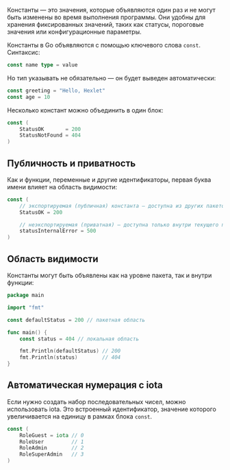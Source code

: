 Константы — это значения, которые объявляются один раз и не могут быть изменены во время выполнения программы. Они удобны для хранения фиксированных значений, таких как статусы, пороговые значения или конфигурационные параметры.

Константы в Go объявляются с помощью ключевого слова `const`. Синтаксис:

```go
const name type = value
```

Но тип указывать не обязательно — он будет выведен автоматически:

```go
const greeting = "Hello, Hexlet"
const age = 10
```

Несколько констант можно объединить в один блок:

```go
const (
	StatusOK       = 200
	StatusNotFound = 404
)
```

## Публичность и приватность

Как и функции, переменные и другие идентификаторы, первая буква имени влияет на область видимости:

```go
const (
	// экспортируемая (публичная) константа — доступна из других пакетов
	StatusOK = 200

	// неэкспортируемая (приватная) — доступна только внутри текущего пакета
	statusInternalError = 500
)
```

## Область видимости

Константы могут быть объявлены как на уровне пакета, так и внутри функции:

```go
package main

import "fmt"

const defaultStatus = 200 // пакетная область

func main() {
	const status = 404 // локальная область

	fmt.Println(defaultStatus) // 200
	fmt.Println(status)        // 404
}
```

## Автоматическая нумерация с iota

Если нужно создать набор последовательных чисел, можно использовать iota. Это встроенный идентификатор, значение которого увеличивается на единицу в рамках блока `const`.

```go
const (
	RoleGuest = iota // 0
	RoleUser         // 1
	RoleAdmin        // 2
	RoleSuperAdmin   // 3
)
```
